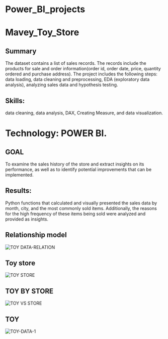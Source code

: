 # Power_BI_projects

# Mavey_Toy_Store
## Summary
The dataset contains a list of sales records. The records include the products for sale and order information(order id, order date, price, quantity ordered and purchase address). The project includes the following steps: data loading, data cleaning and preprocessing, EDA (exploratory data analysis), analyzing sales data and hypothesis testing.

## Skills: 
data cleaning, data analysis, DAX, Creating Measure, and data visualization.

# Technology: POWER BI.

## GOAL 
To examine the sales history of the store and extract insights on its performance, as well as to identify potential improvements that can be implemented.

## Results:
Python functions that calculated and visually presented the sales data by month, city, and the most commonly sold items. Additionally, the reasons for the high frequency of these items being sold were analyzed and provided as insights.

## Relationship model 
![TOY DATA-RELATION](https://github.com/YounamS/Power_BI_project/assets/40123305/132b7d42-b624-44de-91a4-9c8b2d83c574)

## Toy store
![TOY STORE](https://github.com/YounamS/Power_BI_project/assets/40123305/28cc1547-5b79-485f-b6a3-fe22d22b46dd)

## TOY BY STORE 
![TOY VS STORE](https://github.com/YounamS/Power_BI_project/assets/40123305/e7ca2577-d232-41cc-b70c-790a07db1e8b)

##  TOY 
![TOY-DATA-1](https://github.com/YounamS/Power_BI_project/assets/40123305/a682ae00-4a92-4142-b3dd-199d28c74b29)
